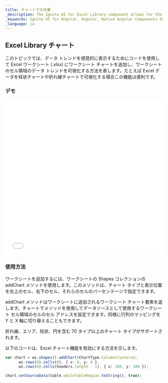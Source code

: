 ```yaml
---
title: チャートでの作業
_description: The Ignite UI for Excel Library component allows for the addition of charts to show visual representations of data trends across regions of cells in a worksheet.
_keywords: Ignite UI for Angular, Angular, Native Angular Components Suite, Native Angular Controls, Native Angular Components, Native Angular Components Library, Angular Excel Library, Angular Excel Library Example, Angular Excel Library Component, Angular Excel Engine, Chart, Angular Excel Chart
_language: ja
---
```


## Excel Library チャート

このトピックでは、データ トレンドを視覚的に表示するためにコードを使用して Excel ワークシート (.xlsx) にワークシート チャートを追加し、ワークシートのセル領域のデータ トレンドを可視化する方法を表します。たとえば Excel データを柱状チャートや折れ線チャートで可視化する場合この機能は便利です。

### デモ

<div class="sample-container loading" style="height: 500px">
    <iframe id="excel-library-overview-sample-iframe" src='{environment:demosBaseUrl}/excel-library/working-with-charts' width="100%" height="100%" seamless="" frameBorder="0" onload="onSampleIframeContentLoaded(this);"></iframe>
</div>

<div class="divider--half"></div>

### 使用方法

ワークシートを追加するには、ワークシートの Shapes コレクションの addChart メソッドを使用します。このメソッドは、チャート タイプと表示位置を左上のセル、右下のセル、それらのセルのパーセンテージで指定できます。

addChart メソッドはワークシートに追加されるワークシート チャート要素を返します。チャートでメソッドを使用してデータソースとして使用するワークシート セル領域のセルのセル アドレスを設定できます。同様に行列のマッピングを Y と X 軸に切り替えることもできます。

折れ線、エリア、柱状、円を含む 70 タイプ以上のチャート タイプがサポートされます。

以下のコードは、Excel チャート機能を有効にする方法を示します。

```typescript
var chart = ws.shapes().addChart(ChartType.ColumnClustered, 
      ws.rows(0).cells(0), { x: 0, y: 0 },
      ws.rows(0).cells(headers.length - 1), { x: 100, y: 100 });

chart.setSourceData(table.wholeTableRegion.toString(), true);
```
